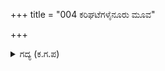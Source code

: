 +++
title = "004 ಕರಿಘಟೆಗಳೈನೂರು ಮೂವ"

+++

<details><summary>ಗದ್ಯ (ಕ.ಗ.ಪ) </summary>

4. ಐನೂರು ಆನೆಗಳು, ಮೂವತ್ತೆರಡುಸಾವಿರ ಕಾಲುದಳ, ಒಂದು ಸಾವಿರದ ನೂರು ರಥಗಳು, ಜೊತೆಗೆ ಪ್ರತ್ಯೇಕವಾಗಿ ಕೆಲವರು ರಾಜರುಗಳು ಸಹಿತ, ತುರುಕರು, ಬರ್ಬರರು, ಪಾರಸೀಕರು, ಇವರುಗಳ ಕುದುರೆಗಳು ಐದುಸಾವಿರ ಸಹಿತ ಶಕುನಿ ಗುಂಪುಗೂಡಿ ಸೈನ್ಯದ ಬಲಭಾಗದಲ್ಲಿ ನಿಂತನು.
</details>
